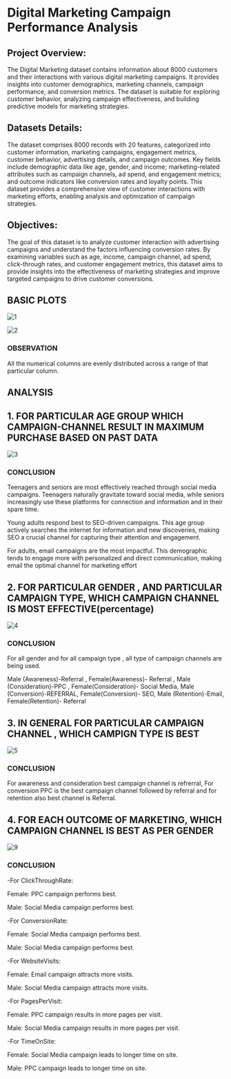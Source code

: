 # Digital Marketing Campaign Performance Analysis

## Project Overview:
The Digital Marketing dataset contains information about 8000 customers and their interactions with various digital marketing campaigns. It provides insights into customer demographics, marketing channels, campaign performance, and conversion metrics. The dataset is suitable for exploring customer behavior, analyzing campaign effectiveness, and building predictive models for marketing strategies.

## Datasets Details:
The dataset comprises 8000 records with 20 features, categorized into customer information, marketing campaigns, engagement metrics, customer behavior, advertising details, and campaign outcomes. Key fields include demographic data like age, gender, and income; marketing-related attributes such as campaign channels, ad spend, and engagement metrics; and outcome indicators like conversion rates and loyalty points. This dataset provides a comprehensive view of customer interactions with marketing efforts, enabling analysis and optimization of campaign strategies.

## Objectives:
The goal of this dataset is to analyze customer interaction with advertising campaigns and understand the factors influencing conversion rates. By examining variables such as age, income, campaign channel, ad spend, click-through rates, and customer engagement metrics, this dataset aims to provide insights into the effectiveness of marketing strategies and improve targeted campaigns to drive customer conversions.

## BASIC PLOTS

![1](https://github.com/user-attachments/assets/9b9e1714-09b8-4721-9f4f-1eb3bceffbf7)

![2](https://github.com/user-attachments/assets/196e2241-7f52-4ca3-b1a8-973822b3f56d)

### OBSERVATION

All the numerical columns are evenly distributed across a range of that particular column.


## ANALYSIS

## 1. FOR PARTICULAR  AGE GROUP WHICH CAMPAIGN-CHANNEL RESULT IN MAXIMUM PURCHASE BASED ON PAST DATA

![3](https://github.com/user-attachments/assets/b1499930-a479-4e58-9652-4cb0be69d854)

### CONCLUSION

Teenagers and seniors are most effectively reached through social media campaigns. Teenagers naturally gravitate toward social media, while seniors increasingly use these platforms for connection and information and in their spare time.

Young adults respond best to SEO-driven campaigns. This age group actively searches the internet for information and new discoveries, making SEO a crucial channel for capturing their attention and engagement.

For adults, email campaigns are the most impactful. This demographic tends to engage more with personalized and direct communication, making email the optimal channel for marketing effort


## 2. FOR PARTICULAR GENDER , AND PARTICULAR CAMPAIGN TYPE, WHICH CAMPAIGN CHANNEL IS MOST EFFECTIVE(percentage)

![4](https://github.com/user-attachments/assets/5c25996c-91bf-4733-b073-efecd92ef6ea)

### CONCLUSION

For all gender and for all campaign type , all type of campaign channels are being used.

Male (Awareness)-Referral ,
Female(Awareness)- Referral ,
Male (Consideration)-PPC ,
Female(Consideration)- Social Media,
Male (Conversion)-REFERRAL,
Female(Conversion)- SEO,
Male (Retention)-Email,
Female(Retention)- Referral


## 3. IN GENERAL FOR PARTICULAR CAMPAIGN CHANNEL , WHICH CAMPIGN TYPE IS BEST

![5](https://github.com/user-attachments/assets/ba8e8f06-085a-4bd4-83ec-d7ac1b5414b2)

### CONCLUSION
For awareness and consideration best campaign channel is refrerral, For conversion PPC is the best campaign channel followed by referral and for retention also best channel is Referral.


## 4. FOR EACH OUTCOME OF MARKETING, WHICH CAMPAIGN CHANNEL IS BEST AS PER GENDER

![9](https://github.com/user-attachments/assets/e5a99f3a-d6db-41de-8d56-f17443bf1adf)

### CONCLUSION

-For ClickThroughRate:

Female: PPC campaign performs best.

Male: Social Media campaign performs best.

-For ConversionRate:

Female: Social Media campaign performs best.

Male: Social Media campaign performs best.

-For WebsiteVisits:

Female: Email campaign attracts more visits.

Male: Social Media campaign attracts more visits.

-For PagesPerVisit:

Female: PPC campaign results in more pages per visit.

Male: Social Media campaign results in more pages per visit.

-For TimeOnSite:

Female: Social Media campaign leads to longer time on site.

Male: PPC campaign leads to longer time on site.




